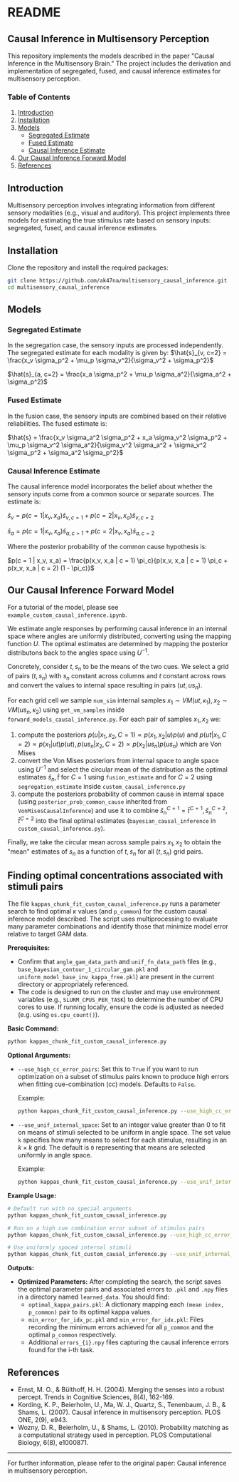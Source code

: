 # README

## Causal Inference in Multisensory Perception

This repository implements the models described in the paper "Causal Inference in the Multisensory Brain." The project includes the derivation and implementation of segregated, fused, and causal inference estimates for multisensory perception.

### Table of Contents
1. [Introduction](#introduction)
2. [Installation](#installation)
3. [Models](#models)
    - [Segregated Estimate](#segregated-estimate)
    - [Fused Estimate](#fused-estimate)
    - [Causal Inference Estimate](#causal-inference-estimate)
4. [Our Causal Inference Forward Model](#our-model)
5. [References](#references)

## Introduction
Multisensory perception involves integrating information from different sensory modalities (e.g., visual and auditory). This project implements three models for estimating the true stimulus rate based on sensory inputs: segregated, fused, and causal inference estimates.

## Installation
Clone the repository and install the required packages:
```bash
git clone https://github.com/ak47na/multisensory_causal_inference.git
cd multisensory_causal_inference
```

## Models

### Segregated Estimate
In the segregation case, the sensory inputs are processed independently. The segregated estimate for each modality is given by:
$\hat{s}_{v, c=2} = \frac{x_v \sigma_p^2 + \mu_p \sigma_v^2}{\sigma_v^2 + \sigma_p^2}$

$\hat{s}_{a, c=2} = \frac{x_a \sigma_p^2 + \mu_p \sigma_a^2}{\sigma_a^2 + \sigma_p^2}$

### Fused Estimate
In the fusion case, the sensory inputs are combined based on their relative reliabilities. The fused estimate is:

$\hat{s} = \frac{x_v \sigma_a^2 \sigma_p^2 + x_a \sigma_v^2 \sigma_p^2 + \mu_p \sigma_v^2 \sigma_a^2}{\sigma_v^2 \sigma_a^2 + \sigma_v^2 \sigma_p^2 + \sigma_a^2 \sigma_p^2}$

### Causal Inference Estimate
The causal inference model incorporates the belief about whether the sensory inputs come from a common source or separate sources. The estimate is:

$\hat{s}_v = p(c = 1 | x_v, x_a) \hat{s}_{v, c=1} + p(c = 2 | x_v, x_a) \hat{s}_{v, c=2}$

$\hat{s}_a = p(c = 1 | x_v, x_a) \hat{s}_{a, c=1} + p(c = 2 | x_v, x_a) \hat{s}_{a, c=2}$

Where the posterior probability of the common cause hypothesis is:

$p(c = 1 | x_v, x_a) = \frac{p(x_v, x_a | c = 1) \pi_c}{p(x_v, x_a | c = 1) \pi_c + p(x_v, x_a | c = 2) (1 - \pi_c)}$

## Our Causal Inference Forward Model

For a tutorial of the model, please see `example_custom_causal_inference.ipynb`.

We estimate angle responses by performing causal inference in an internal space where angles are uniformly distributed, converting using the mapping function $U$. The optimal estimates are determined by mapping the posterior distributons back to the angles space using $U^{-1}$. 

Concretely, consider $t, s_n$ to be the means of the two cues. We select a grid of pairs $(t, s_n)$ with $s_n$ constant across columns and $t$ constant across rows and convert the values to internal space resulting in pairs $(ut, us_n)$. 

For each grid cell we sample `num_sim` internal samples $x_1 \sim VM(ut, \kappa_1), x_2 \sim VM(us_n, \kappa_2)$ using `get_vm_samples` inside `forward_models_causal_inference.py`. 
For each pair of samples $x_1, x_2$ we:
1. compute the posteriors $p(u|x_1, x_2, C=1) \propto p(x_1, x_2|u)p(u)$ and $p(ut|x_1, C=2) \propto p(x_1|ut)p(ut), p(us_n|x_2, C=2) \propto p(x_2|us_n)p(us_n)$ which are Von Mises
2. convert the Von Mises posteriors from internal space to angle space using $U^{-1}$ and select the circular mean of the distribution as the optimal estimates $\hat{s}_n, \hat{t}$ for $C=1$ using `fusion_estimate` and for $C=2$ using `segregation_estimate` inside `custom_causal_inference.py`
3. compute the posteriors probability of common cause in internal space (using `posterior_prob_common_cause` inherited from ` VonMisesCausalInference`) and use it to combine $\hat{s}^{C=1}_n = \hat{t}^{C=1}, \hat{s}^{C=2}_n, \hat{t}^{C=2}$ into the final optimal estimates (`bayesian_causal_inference` in `custom_causal_inference.py`).

Finally, we take the circular mean across sample pairs $x_1, x_2$ to obtain the "mean" estimates of $s_n$ as a function of $t, s_n$ for all $(t, s_n)$ grid pairs.


## Finding optimal concentrations associated with stimuli pairs

The file `kappas_chunk_fit_custom_causal_inference.py` runs a parameter search to find optimal $\kappa$ values (and `p_common`) for the custom causal inference model described. The script uses multiprocessing to evaluate many parameter combinations and identify those that minimize model error relative to target GAM data.

**Prerequisites:**
- Confirm that `angle_gam_data_path` and `unif_fn_data_path` files (e.g., `base_bayesian_contour_1_circular_gam.pkl` and `uniform_model_base_inv_kappa_free.pkl`) are present in the current directory or appropriately referenced.  
- The code is designed to run on the cluster and may use environment variables (e.g., `SLURM_CPUS_PER_TASK`) to determine the number of CPU cores to use. If running locally, ensure the code is adjusted as needed (e.g. using `os.cpu_count()`).

**Basic Command:**
```bash
python kappas_chunk_fit_custom_causal_inference.py
```
**Optional Arguments:**
- `--use_high_cc_error_pairs`: Set this to `True` if you want to run optimization on a subset of stimulus pairs known to produce high errors when fitting cue-combination (cc) models. Defaults to `False`.
  
  Example:
  ```bash
  python kappas_chunk_fit_custom_causal_inference.py --use_high_cc_error_pairs=True
  ```
  
- `--use_unif_internal_space`: Set to an integer value greater than 0 to fit on means of stimuli selected to be uniform in angle space. The set value `k` specifies how many means to select for each stimulus, resulting in an $k \times k$ grid. The default is `0` representing that means are selected uniformly in angle space.

  Example:
  ```bash
  python kappas_chunk_fit_custom_causal_inference.py --use_unif_internal_space=50
  ```

**Example Usage:**
```bash
# Default run with no special arguments
python kappas_chunk_fit_custom_causal_inference.py

# Run on a high cue combination error subset of stimulus pairs
python kappas_chunk_fit_custom_causal_inference.py --use_high_cc_error_pairs True

# Use uniformly spaced internal stimuli 
python kappas_chunk_fit_custom_causal_inference.py --use_unif_internal_space 100
```

**Outputs:**
- **Optimized Parameters:** After completing the search, the script saves the optimal parameter pairs and associated errors to `.pkl` and `.npy` files in a directory named `learned_data`. You should find:
  - `optimal_kappa_pairs.pkl`: A dictionary mapping each `(mean index, p_common)` pair to its optimal kappa values.
  - `min_error_for_idx_pc.pkl` and `min_error_for_idx.pkl`: Files recording the minimum errors achieved for all `p_common` and the optimal `p_common` respectively.
  - Additional `errors_{i}.npy` files capturing the causal inference errors found for the i-th task.

## References
- Ernst, M. O., & Bülthoff, H. H. (2004). Merging the senses into a robust percept. Trends in Cognitive Sciences, 8(4), 162-169.
- Kording, K. P., Beierholm, U., Ma, W. J., Quartz, S., Tenenbaum, J. B., & Shams, L. (2007). Causal inference in multisensory perception. PLOS ONE, 2(9), e943.
- Wozny, D. R., Beierholm, U., & Shams, L. (2010). Probability matching as a computational strategy used in perception. PLOS Computational Biology, 6(8), e1000871.

---

For further information, please refer to the original paper: Causal inference in multisensory perception.